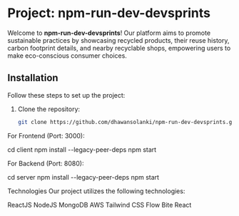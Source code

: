 # Project: npm-run-dev-devsprints

Welcome to **npm-run-dev-devsprints**! Our platform aims to promote sustainable practices by showcasing recycled products, their reuse history, carbon footprint details, and nearby recyclable shops, empowering users to make eco-conscious consumer choices.

## Installation

Follow these steps to set up the project:

1. Clone the repository:
   ```bash
   git clone https://github.com/dhawansolanki/npm-run-dev-devsprints.git


For Frontend (Port: 3000):

cd client
npm install --legacy-peer-deps
npm start


For Backend (Port: 8080):

cd server
npm install --legacy-peer-deps
npm start


Technologies
Our project utilizes the following technologies:

ReactJS
NodeJS
MongoDB
AWS
Tailwind CSS
Flow Bite React

